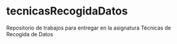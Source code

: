 # tecnicasRecogidaDatos
Repositorio de trabajos para entregar en la asignatura Técnicas de Recogida de Datos
